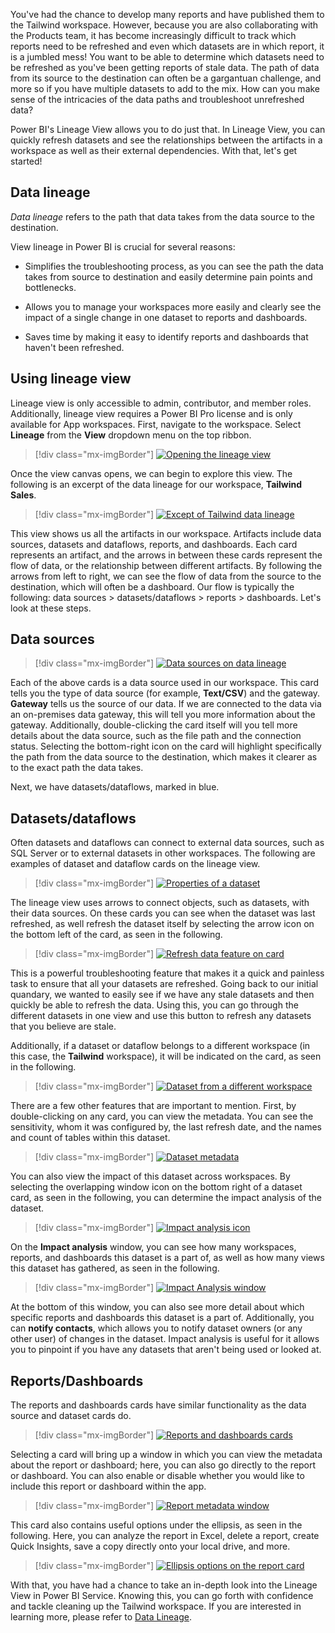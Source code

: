 You've had the chance to develop many reports and have published them to the Tailwind workspace. However, because you are also collaborating with the Products team, it has become increasingly difficult to track which reports need to be refreshed and even which datasets are in which report, it is a jumbled mess! You want to be able to determine which datasets need to be refreshed as you've been getting reports of stale data. The path of data from its source to the destination can often be a gargantuan challenge, and more so if you have multiple datasets to add to the mix. How can you make sense of the intricacies of the data paths and troubleshoot unrefreshed data?

Power BI's Lineage View allows you to do just that. In Lineage View, you can quickly refresh datasets and see the relationships between the artifacts in a workspace as well as their external dependencies. With that, let's get started!

## Data lineage 

*Data lineage* refers to the path that data takes from the data source to the destination.

View lineage in Power BI is crucial for several reasons:

-   Simplifies the troubleshooting process, as you can see the path the data takes from source to destination and easily determine pain points and bottlenecks.

-   Allows you to manage your workspaces more easily and clearly see the impact of a single change in one dataset to reports and dashboards.

-   Saves time by making it easy to identify reports and dashboards that haven't been refreshed.

## Using lineage view


Lineage view is only accessible to admin, contributor, and member roles. Additionally, lineage view requires a Power BI Pro license and is only available for App workspaces. First, navigate to the workspace. Select **Lineage** from the **View** dropdown menu on the top ribbon.

> [!div class="mx-imgBorder"]
> [![Opening the lineage view](../media/05-opening-lineage-view-ssm.png)](../media/05-opening-lineage-view-ssm.png#lightbox)

Once the view canvas opens, we can begin to explore this view. The following is an excerpt of the data lineage for our workspace, **Tailwind Sales**.

> [!div class="mx-imgBorder"]
> [![Except of Tailwind data lineage](../media/05-excerpt-lineage-ssm.png)](../media/05-excerpt-lineage-ssm.png#lightbox)

This view shows us all the artifacts in our workspace. Artifacts include data sources, datasets and dataflows, reports, and dashboards. Each card represents an artifact, and the arrows in between these cards represent the flow of data, or the relationship between different artifacts. By following the arrows from left to right, we can see the flow of data from the source to the destination, which will often be a dashboard. Our flow is typically the following: data sources > datasets/dataflows > reports > dashboards. Let's look at these steps.

## Data sources

> [!div class="mx-imgBorder"]
> [![Data sources on data lineage](../media/05-datasets-dataflows-lineage-view-3-ss.png)](../media/05-datasets-dataflows-lineage-view-3-ss.png#lightbox)

Each of the above cards is a data source used in our workspace. This card tells you the type of data source (for example, **Text/CSV**) and the gateway. **Gateway** tells us the source of our data. If we are connected to the data via an on-premises data gateway, this will tell you more information about the gateway. Additionally, double-clicking the card itself will you tell more details about the data source, such as the file path and the connection status. Selecting the bottom-right icon on the card will highlight specifically the path from the data source to the destination, which makes it clearer as to the exact path the data takes.

Next, we have datasets/dataflows, marked in blue.

## Datasets/dataflows

Often datasets and dataflows can connect to external data sources, such as SQL Server or to external datasets in other workspaces. The following are examples of dataset and dataflow cards on the lineage view.

> [!div class="mx-imgBorder"]
> [![Properties of a dataset](../media/05-dataset-from-different-workspace-4-ssm.png)](../media/05-dataset-from-different-workspace-4-ssm.png#lightbox)

The lineage view uses arrows to connect objects, such as datasets, with their data sources. On these cards you can see when the dataset was last refreshed, as well refresh the dataset itself by selecting the arrow icon on the bottom left of the card, as seen in the following.

> [!div class="mx-imgBorder"]
> [![Refresh data feature on card](../media/05-opening-lineage-view-1-ssm.png)](../media/05-opening-lineage-view-1-ssm.png#lightbox)

This is a powerful troubleshooting feature that makes it a quick and painless task to ensure that all your datasets are refreshed. Going back to our initial quandary, we wanted to easily see if we have any stale datasets and then quickly be able to refresh the data. Using this, you can go through the different datasets in one view and use this button to refresh any datasets that you believe are stale.

Additionally, if a dataset or dataflow belongs to a different workspace (in this case, the **Tailwind** workspace), it will be indicated on the card, as seen in the following.

> [!div class="mx-imgBorder"]
> [![Dataset from a different workspace](../media/05-card-metadata-4-ssm.png)](../media/05-card-metadata-4-ssm.png#lightbox)

There are a few other features that are important to mention. First, by double-clicking on any card, you can view the metadata. You can see the sensitivity, whom it was configured by, the last refresh date, and the names and count of tables within this dataset.

> [!div class="mx-imgBorder"]
> [![Dataset metadata](../media/05-card-icon-detail-2-ssm.png)](../media/05-card-icon-detail-2-ssm.png#lightbox)

You can also view the impact of this dataset across workspaces. By selecting the overlapping window icon on the bottom right of a dataset card, as seen in the following, you can determine the impact analysis of the dataset.

> [!div class="mx-imgBorder"]
> [![Impact analysis icon](../media/05-impact-analysis-icon-5-ssm.png)](../media/05-impact-analysis-icon-5-ssm.png#lightbox)

On the **Impact analysis** window, you can see how many workspaces, reports, and dashboards this dataset is a part of, as well as how many views this dataset has gathered, as seen in the following.

> [!div class="mx-imgBorder"]
> [![Impact Analysis window](../media/05-excerpt-lineage-2-ssm.png)](../media/05-excerpt-lineage-2-ssm.png#lightbox)

At the bottom of this window, you can also see more detail about which specific reports and dashboards this dataset is a part of. Additionally, you can **notify contacts**, which allows you to notify dataset owners (or any other user) of changes in the dataset. Impact analysis is useful for it allows you to pinpoint if you have any datasets that aren't being used or looked at.

## Reports/Dashboards 

The reports and dashboards cards have similar functionality as the data source and dataset cards do.

> [!div class="mx-imgBorder"]
> [![Reports and dashboards cards](../media/05-report-metadata-7-ssm.png)](../media/05-report-metadata-7-ssm.png#lightbox)

Selecting a card will bring up a window in which you can view the metadata about the report or dashboard; here, you can also go directly to the report or dashboard. You can also enable or disable whether you would like to include this report or dashboard within the app.

> [!div class="mx-imgBorder"]
> [![Report metadata window](../media/05-refresh-feature-card-8-ssm.png)](../media/05-refresh-feature-card-8-ssm.png#lightbox)

This card also contains useful options under the ellipsis, as seen in the following. Here, you can analyze the report in Excel, delete a report, create Quick Insights, save a copy directly onto your local drive, and more.

> [!div class="mx-imgBorder"]
> [![Ellipsis options on the report card](../media/05-ellipsis-on-report-card-ss.png)](../media/05-ellipsis-on-report-card-ss.png#lightbox)

With that, you have had a chance to take an in-depth look into the Lineage View in Power BI Service. Knowing this, you can go forth with confidence and tackle cleaning up the Tailwind workspace. If you are interested in learning more, please refer to [Data Lineage](https://docs.microsoft.com/power-bi/collaborate-share/service-data-lineage/?azure-portal=true).
